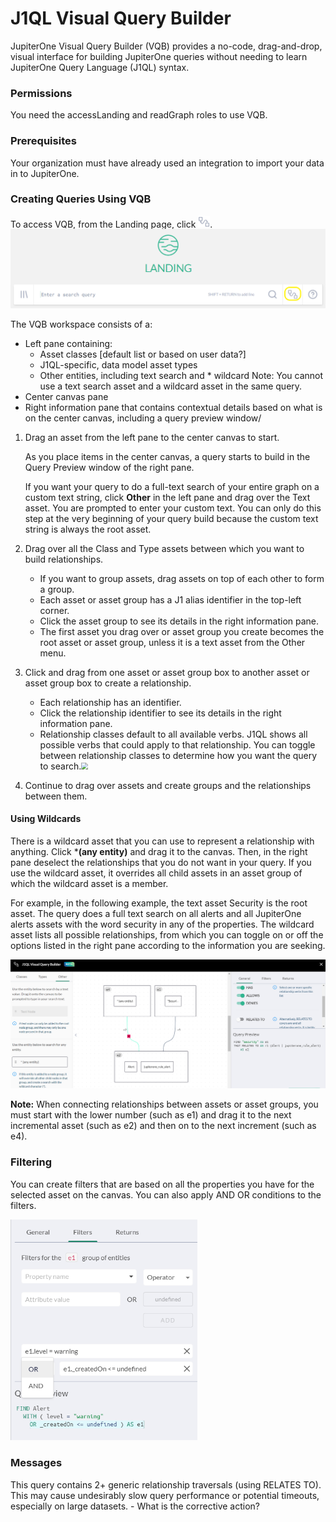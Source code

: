 # J1QL Visual Query Builder



JupiterOne Visual Query Builder (VQB) provides a no-code, drag-and-drop, visual interface for building 
JupiterOne queries without needing to learn JupiterOne Query Language (J1QL) syntax.

### Permissions

You need the accessLanding and readGraph roles to use VQB.

### Prerequisites

Your organization must have already used an integration to import your data in to JupiterOne.

### Creating Queries Using VQB

To access VQB, from the Landing page, click <img src="../assets/icons/vqb-button.png" style="zoom:50%;" />.<img src="../assets/vqb-access.png" style="zoom: 67%;" />

The VQB workspace consists of a:

- Left pane containing:
  - Asset classes [default list or based on user data?]
  - J1QL-specific, data model asset types
  - Other entities, including text search and * wildcard
    Note: You cannot use a text search asset and a wildcard asset in the same query.
- Center canvas pane
- Right information pane that contains contextual details based on what is on the center canvas,
  including a query preview window/



1. Drag an asset from the left pane to the center canvas to start.

   As you place items in the center canvas, a query starts to build in the Query Preview window of the 
   right pane. 

   If you want your query to do a full-text search of your entire graph on a custom text string, 
   click **Other** in the left pane and drag over the Text asset. You are prompted to enter your custom text. 
   You can only do this step at the very beginning of your query build because the custom text string 
   is always the root asset.

2. Drag over all the Class and Type assets between which you want to build relationships.

   - If you want to group assets, drag assets on top of each other to form a group. 
   - Each asset or asset group has a J1 alias identifier in the top-left corner. 
   - Click the asset group to see its details in the right information pane. 
   - The first asset you drag over or asset group you create becomes the root asset or asset group, 
     unless it is a text asset from the Other menu.

3. Click and drag from one asset or asset group box to another asset or asset group box 
   to create a relationship. 

   - Each relationship has an identifier. 
   - Click the relationship identifier to see its details in the right information pane.
   - Relationship classes default to all available verbs. J1QL shows all possible verbs that could apply to that relationship. You can toggle between relationship classes to determine how you 
     want the query to search.<img src="C:\Users\lynch\Documents\GitHub\docs\assets\vqb-relationship.png" style="zoom: 67%;" />
   
4. Continue to drag over assets and create groups and the relationships between them.

#### Using Wildcards

There is a wildcard asset that you can use to represent a relationship with anything. Click ***(any entity)** and drag it to the canvas. Then, in the right pane deselect the relationships that you do not want in your query. If you use the wildcard asset, it overrides all child assets in an asset group of which the wildcard asset is a member.

For example, in the following example, the text asset Security is the root asset. The query does a full text search on all alerts and all JupiterOne alerts assets with the word security in any of the properties. The wildcard asset lists all possible relationships, from which you can toggle on or off the options listed in the right pane according to the information you are seeking.

<img src="../assets/vqb-wildcard.png"/>

**Note:** When connecting relationships between assets or asset groups, you must start with the lower number (such as e1) and drag it to the next incremental asset (such as e2) and then on to the next increment (such as e4).

### Filtering

You can create filters that are based on all the properties you have for the selected asset on the canvas. You can also apply AND OR conditions to the filters.

<img src="../assets/vbq-filters.png" style="zoom:67%;" />

### Messages

This query contains 2+ generic relationship traversals (using RELATES TO). This may cause undesirably slow query performance or potential timeouts, especially on large datasets. - What is the corrective action?



 